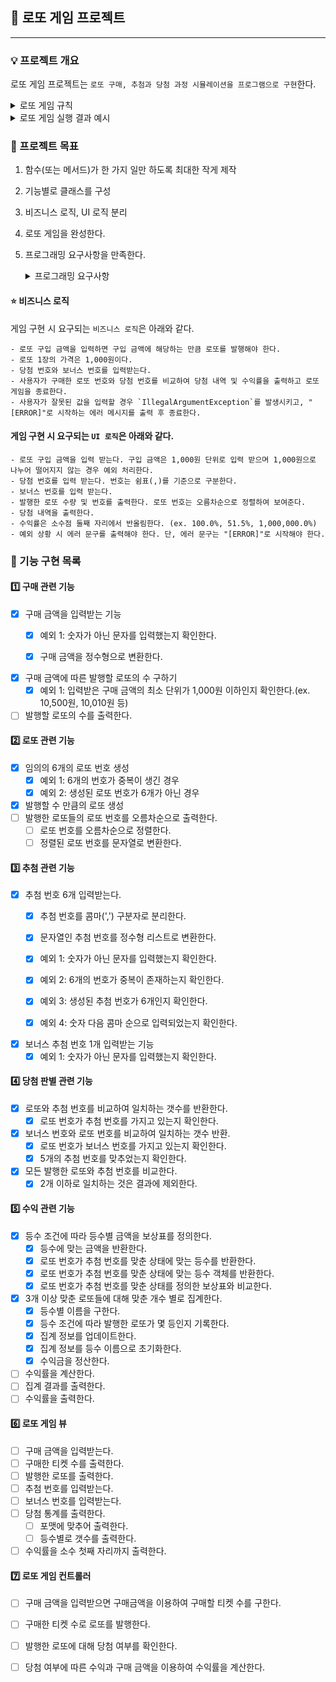 ## 📌 로또 게임 프로젝트

---

### 💡 프로젝트 개요

로또 게임 프로젝트는 ```로또 구매, 추첨과 당첨 과정 시뮬레이션을 프로그램으로 구현```한다.  
<details>
<summary>로또 게임 규칙</summary>

#### 로또 게임은 ```아래와 같은 규칙```으로 진행된다.  
```
- 로또 번호의 숫자 범위는 1~45까지이다.
- 1개의 로또를 발행할 때 중복되지 않는 6개의 숫자를 뽑는다.
- 당첨 번호 추첨 시 중복되지 않는 숫자 6개와 보너스 번호 1개를 뽑는다.
- 당첨은 1등부터 5등까지 있다. 당첨 기준과 금액은 아래와 같다.
    - 1등: 6개 번호 일치 / 2,000,000,000원
    - 2등: 5개 번호 + 보너스 번호 일치 / 30,000,000원
    - 3등: 5개 번호 일치 / 1,500,000원
    - 4등: 4개 번호 일치 / 50,000원
    - 5등: 3개 번호 일치 / 5,000원
```
</details>

<details>
<summary>로또 게임 실행 결과 예시</summary>

#### 실행 결과 예시

```
구입금액을 입력해 주세요.
8000

8개를 구매했습니다.
[8, 21, 23, 41, 42, 43] 
[3, 5, 11, 16, 32, 38] 
[7, 11, 16, 35, 36, 44] 
[1, 8, 11, 31, 41, 42] 
[13, 14, 16, 38, 42, 45] 
[7, 11, 30, 40, 42, 43] 
[2, 13, 22, 32, 38, 45] 
[1, 3, 5, 14, 22, 45]

당첨 번호를 입력해 주세요.
1,2,3,4,5,6

보너스 번호를 입력해 주세요.
7

당첨 통계
---
3개 일치 (5,000원) - 1개
4개 일치 (50,000원) - 0개
5개 일치 (1,500,000원) - 0개
5개 일치, 보너스 볼 일치 (30,000,000원) - 0개
6개 일치 (2,000,000,000원) - 0개
총 수익률은 62.5%입니다.
```
</details>

### 🚩 프로젝트 목표
1. 함수(또는 메서드)가 한 가지 일만 하도록 최대한 작게 제작 
2. 기능별로 클래스를 구성
3. 비즈니스 로직, UI 로직 분리
4. 로또 게임을 완성한다. 
5. 프로그래밍 요구사항을 만족한다.
   <details>
    <summary>프로그래밍 요구사항</summary>
   
    ## 🎯 프로그래밍 요구 사항
   - JDK 11 버전에서 실행 가능해야 한다. **JDK 11에서 정상적으로 동작하지 않을 경우 0점 처리한다.**
   - 프로그램 실행의 시작점은 `Application`의 `main()`이다.
   - `build.gradle` 파일을 변경할 수 없고, 외부 라이브러리를 사용하지 않는다.
   - [Java 코드 컨벤션](https://github.com/woowacourse/woowacourse-docs/tree/master/styleguide/java) 가이드를 준수하며 프로그래밍한다.
   - 프로그램 종료 시 `System.exit()`를 호출하지 않는다.
   - 프로그램 구현이 완료되면 `ApplicationTest`의 모든 테스트가 성공해야 한다. **테스트가 실패할 경우 0점 처리한다.**
   - 프로그래밍 요구 사항에서 달리 명시하지 않는 한 파일, 패키지 이름을 수정하거나 이동하지 않는다.
   - indent(인덴트, 들여쓰기) depth를 3이 넘지 않도록 구현한다. 2까지만 허용한다.
       - 예를 들어 while문 안에 if문이 있으면 들여쓰기는 2이다.
       - 힌트: indent(인덴트, 들여쓰기) depth를 줄이는 좋은 방법은 함수(또는 메서드)를 분리하면 된다.
   - 3항 연산자를 쓰지 않는다.
   - 함수(또는 메서드)가 한 가지 일만 하도록 최대한 작게 만들어라.
   - JUnit 5와 AssertJ를 이용하여 본인이 정리한 기능 목록이 정상 동작함을 테스트 코드로 확인한다.

    ### 추가된 요구 사항

   - 함수(또는 메서드)의 길이가 15라인을 넘어가지 않도록 구현한다.
       - 함수(또는 메서드)가 한 가지 일만 잘 하도록 구현한다.
     - else 예약어를 쓰지 않는다.
         - 힌트: if 조건절에서 값을 return하는 방식으로 구현하면 else를 사용하지 않아도 된다.
         - else를 쓰지 말라고 하니 switch/case로 구현하는 경우가 있는데 switch/case도 허용하지 않는다.
     - Java Enum을 적용한다.
     - 도메인 로직에 단위 테스트를 구현해야 한다. 단, UI(System.out, System.in, Scanner) 로직은 제외한다.
         - 핵심 로직을 구현하는 코드와 UI를 담당하는 로직을 분리해 구현한다.
         - 단위 테스트 작성이 익숙하지 않다면 `test/java/lotto/LottoTest`를 참고하여 학습한 후 테스트를 구현한다.
         </details>

#### ⭐ 비즈니스 로직
게임 구현 시 요구되는 ```비즈니스 로직```은 아래와 같다.

    - 로또 구입 금액을 입력하면 구입 금액에 해당하는 만큼 로또를 발행해야 한다.
    - 로또 1장의 가격은 1,000원이다.
    - 당첨 번호와 보너스 번호를 입력받는다.
    - 사용자가 구매한 로또 번호와 당첨 번호를 비교하여 당첨 내역 및 수익률을 출력하고 로또 게임을 종료한다.
    - 사용자가 잘못된 값을 입력할 경우 `IllegalArgumentException`를 발생시키고, "[ERROR]"로 시작하는 에러 메시지를 출력 후 종료한다.

#### 게임 구현 시 요구되는 ```UI 로직```은 아래와 같다.

    - 로또 구입 금액을 입력 받는다. 구입 금액은 1,000원 단위로 입력 받으며 1,000원으로 나누어 떨어지지 않는 경우 예외 처리한다.
    - 당첨 번호를 입력 받는다. 번호는 쉼표(,)를 기준으로 구분한다.
    - 보너스 번호를 입력 받는다.
    - 발행한 로또 수량 및 번호를 출력한다. 로또 번호는 오름차순으로 정렬하여 보여준다.
    - 당첨 내역을 출력한다.
    - 수익률은 소수점 둘째 자리에서 반올림한다. (ex. 100.0%, 51.5%, 1,000,000.0%)
    - 예외 상황 시 에러 문구를 출력해야 한다. 단, 에러 문구는 "[ERROR]"로 시작해야 한다.


### 🔅 기능 구현 목록

#### 1️⃣ 구매 관련 기능

  - [X] 구매 금액을 입력받는 기능
    - [X] 예외 1: 숫자가 아닌 문자를 입력했는지 확인한다.
    - [X] 구매 금액을 정수형으로 변환한다.<br>


  - [X] 구매 금액에 따른 발행할 로또의 수 구하기
    - [X] 예외 1: 입력받은 구매 금액의 최소 단위가 1,000원 이하인지 확인한다.(ex. 10,500원, 10,010원 등)
  - [ ] 발행할 로또의 수를 출력한다.

#### 2️⃣  로또 관련 기능
- [X] 임의의 6개의 로또 번호 생성
  - [X] 예외 1: 6개의 번호가 중복이 생긴 경우
  - [X] 예외 2: 생성된 로또 번호가 6개가 아닌 경우
- [X] 발행할 수 만큼의 로또 생성
- [ ] 발행한 로또들의 로또 번호를 오름차순으로 출력한다.
  - [ ] 로또 번호를 오름차순으로 정렬한다.
  - [ ] 정렬된 로또 번호를 문자열로 변환한다.

#### 3️⃣  추첨 관련 기능
- [X] 추첨 번호 6개 입력받는다.
  - [X] 추첨 번호를 콤마(',') 구분자로 분리한다.
  - [X] 문자열인 추첨 번호를 정수형 리스트로 변환한다.
  - [X] 예외 1: 숫자가 아닌 문자를 입력했는지 확인한다.
  - [X] 예외 2: 6개의 번호가 중복이 존재하는지 확인한다.
  - [X] 예외 3: 생성된 추첨 번호가 6개인지 확인한다.
  - [X] 예외 4: 숫자 다음 콤마 순으로 입력되었는지 확인한다.<br>


- [X] 보너스 추첨 번호 1개 입력받는 기능
  - [X] 예외 1: 숫자가 아닌 문자를 입력했는지 확인한다.

#### 4️⃣  당첨 판별 관련 기능
- [X] 로또와 추첨 번호를 비교하여 일치하는 갯수를 반환한다.
  - [X] 로또 번호가 추첨 번호를 가지고 있는지 확인한다.
- [X] 보너스 번호와 로또 번호를 비교하여 일치하는 갯수 반환.
  - [X] 로또 번호가 보너스 번호를 가지고 있는지 확인한다.
  - [X] 5개의 추첨 번호를 맞추었는지 확인한다.
- [X] 모든 발행한 로또와 추첨 번호를 비교한다.
  - [X] 2개 이하로 일치하는 것은 결과에 제외한다.

#### 5️⃣  수익 관련 기능
- [X] 등수 조건에 따라 등수별 금액을 보상표를 정의한다.
    - [X] 등수에 맞는 금액을 반환한다.
    - [X] 로또 번호가 추첨 번호를 맞춘 상태에 맞는 등수를 반환한다.
    - [X] 로또 번호가 추첨 번호를 맞춘 상태에 맞는 등수 객체를 반환한다.
    - [X] 로또 번호가 추첨 번호를 맞춘 상태를 정의한 보상표와 비교한다. 

- [X] 3개 이상 맞춘 로또들에 대해 맞춘 개수 별로 집계한다.
  - [X] 등수별 이름을 구한다.
  - [X] 등수 조건에 따라 발행한 로또가 몇 등인지 기록한다.
  - [X] 집계 정보를 업데이트한다.
  - [X] 집계 정보를 등수 이름으로 초기화한다.
  - [X] 수익금을 정산한다.
- [ ] 수익률을 계산한다.
- [ ] 집계 결과를 출력한다.
- [ ] 수익률을 출력한다.

#### 6️⃣  로또 게임 뷰

- [ ] 구매 금액을 입력받는다.
- [ ] 구매한 티켓 수를 출력한다.
- [ ] 발행한 로또를 출력한다.
- [ ] 추첨 번호를 입력받는다.
- [ ] 보너스 번호를 입력받는다.
- [ ] 당첨 통계를 출력한다.
  - [ ] 포맷에 맞추어 출력한다.
  - [ ] 등수별로 갯수를 출력한다.
- [ ] 수익률을 소수 첫째 자리까지 출력한다.

#### 7️⃣  로또 게임 컨트롤러

- [ ] 구매 금액을 입력받으면 구매금액을 이용하여 구매할 티켓 수를 구한다.
- [ ] 구매한 티켓 수로 로또를 발행한다.
- [ ] 발행한 로또에 대해 당첨 여부를 확인한다.
- [ ] 당첨 여부에 따른 수익과 구매 금액을 이용하여 수익률을 계산한다.


